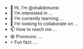 - 👋 Hi, I’m @shakibmunsi
- 👀 I’m interested in ...
- 🌱 I’m currently learning ...
- 💞️ I’m looking to collaborate on ...
- 📫 How to reach me ...
- 😄 Pronouns: ...
- ⚡ Fun fact: ...

<!---
shakibmunsi/shakibmunsi is a ✨ special ✨ repository because its `README.md` (this file) appears on your GitHub profile.
You can click the Preview link to take a look at your changes.
--->
